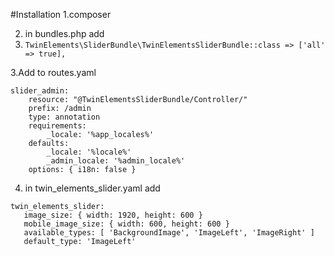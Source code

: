 #Installation
1.composer 

2. in bundles.php add 
3. ```TwinElements\SliderBundle\TwinElementsSliderBundle::class => ['all' => true],```

3.Add to routes.yaml
```
slider_admin:
    resource: "@TwinElementsSliderBundle/Controller/"
    prefix: /admin
    type: annotation
    requirements:
        _locale: '%app_locales%'
    defaults:
        _locale: '%locale%'
        _admin_locale: '%admin_locale%'
    options: { i18n: false }
```

4. in twin_elements_slider.yaml add 
```
twin_elements_slider:
   image_size: { width: 1920, height: 600 }
   mobile_image_size: { width: 600, height: 600 }
   available_types: [ 'BackgroundImage', 'ImageLeft', 'ImageRight' ]
   default_type: 'ImageLeft'
```
